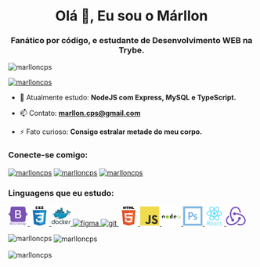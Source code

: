 <h1 align="center">Olá 👋, Eu sou o Márllon</h1>
<h3 align="center">Fanático por código, e estudante de Desenvolvimento WEB na Trybe.</h3>

<p align="left"> <img src="https://komarev.com/ghpvc/?username=marlloncps&label=Profile%20views&color=0e75b6&style=flat" alt="marlloncps" /> </p>

<p align="left"> <a href="https://github.com/ryo-ma/github-profile-trophy"><img src="https://github-profile-trophy.vercel.app/?username=marlloncps" alt="marlloncps" /></a> </p>

- 🌱 Atualmente estudo: **NodeJS com Express, MySQL e TypeScript.**

- 📫 Contato: **marllon.cps@gmail.com**

- ⚡ Fato curioso: **Consigo estralar metade do meu corpo.**

<h3 align="left">Conecte-se comigo:</h3>
<p align="left">
<a href="https://twitter.com/marlloncps" target="blank"><img align="center" src="https://raw.githubusercontent.com/rahuldkjain/github-profile-readme-generator/master/src/images/icons/Social/twitter.svg" alt="marlloncps" height="30" width="40" /></a>
<a href="https://linkedin.com/in/marlloncps" target="blank"><img align="center" src="https://raw.githubusercontent.com/rahuldkjain/github-profile-readme-generator/master/src/images/icons/Social/linked-in-alt.svg" alt="marlloncps" height="30" width="40" /></a>
<a href="https://instagram.com/marlloncps" target="blank"><img align="center" src="https://raw.githubusercontent.com/rahuldkjain/github-profile-readme-generator/master/src/images/icons/Social/instagram.svg" alt="marlloncps" height="30" width="40" /></a>
</p>

<h3 align="left">Linguagens que eu estudo:</h3>
<p align="left"> <a href="https://getbootstrap.com" target="_blank" rel="noreferrer"> <img src="https://raw.githubusercontent.com/devicons/devicon/master/icons/bootstrap/bootstrap-plain-wordmark.svg" alt="bootstrap" width="40" height="40"/> </a> <a href="https://www.w3schools.com/css/" target="_blank" rel="noreferrer"> <img src="https://raw.githubusercontent.com/devicons/devicon/master/icons/css3/css3-original-wordmark.svg" alt="css3" width="40" height="40"/> </a> <a href="https://www.docker.com/" target="_blank" rel="noreferrer"> <img src="https://raw.githubusercontent.com/devicons/devicon/master/icons/docker/docker-original-wordmark.svg" alt="docker" width="40" height="40"/> </a> <a href="https://www.figma.com/" target="_blank" rel="noreferrer"> <img src="https://www.vectorlogo.zone/logos/figma/figma-icon.svg" alt="figma" width="40" height="40"/> </a> <a href="https://git-scm.com/" target="_blank" rel="noreferrer"> <img src="https://www.vectorlogo.zone/logos/git-scm/git-scm-icon.svg" alt="git" width="40" height="40"/> </a> <a href="https://www.w3.org/html/" target="_blank" rel="noreferrer"> <img src="https://raw.githubusercontent.com/devicons/devicon/master/icons/html5/html5-original-wordmark.svg" alt="html5" width="40" height="40"/> </a> <a href="https://developer.mozilla.org/en-US/docs/Web/JavaScript" target="_blank" rel="noreferrer"> <img src="https://raw.githubusercontent.com/devicons/devicon/master/icons/javascript/javascript-original.svg" alt="javascript" width="40" height="40"/> </a> <a href="https://nodejs.org" target="_blank" rel="noreferrer"> <img src="https://raw.githubusercontent.com/devicons/devicon/master/icons/nodejs/nodejs-original-wordmark.svg" alt="nodejs" width="40" height="40"/> </a> <a href="https://www.photoshop.com/en" target="_blank" rel="noreferrer"> <img src="https://raw.githubusercontent.com/devicons/devicon/master/icons/photoshop/photoshop-line.svg" alt="photoshop" width="40" height="40"/> </a> <a href="https://reactjs.org/" target="_blank" rel="noreferrer"> <img src="https://raw.githubusercontent.com/devicons/devicon/master/icons/react/react-original-wordmark.svg" alt="react" width="40" height="40"/> </a> <a href="https://redux.js.org" target="_blank" rel="noreferrer"> <img src="https://raw.githubusercontent.com/devicons/devicon/master/icons/redux/redux-original.svg" alt="redux" width="40" height="40"/> </a> </p>

<p><img align="left" src="https://github-readme-stats.vercel.app/api/top-langs?username=marlloncps&show_icons=true&locale=en&layout=compact" alt="marlloncps" /></p>

<p>&nbsp;<img align="center" src="https://github-readme-stats.vercel.app/api?username=marlloncps&show_icons=true&locale=en" alt="marlloncps" /></p>

<p><img align="center" src="https://github-readme-streak-stats.herokuapp.com/?user=marlloncps&" alt="marlloncps" /></p>
